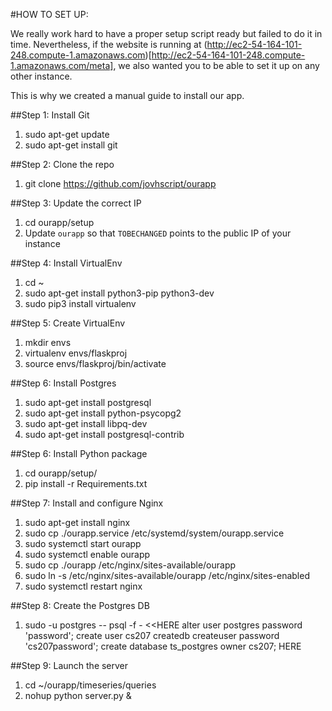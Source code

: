 #HOW TO SET UP:

We really work hard to have a proper setup script ready but failed to do it in time. Nevertheless, if the website is running at (http://ec2-54-164-101-248.compute-1.amazonaws.com)[http://ec2-54-164-101-248.compute-1.amazonaws.com/meta], we also wanted you to be able to set it up on any other instance. 

This is why we created a manual guide to install our app.

##Step 1: Install Git
1. sudo apt-get update
2. sudo apt-get install git

##Step 2: Clone the repo
1. git clone https://github.com/jovhscript/ourapp

##Step 3: Update the correct IP
1. cd ourapp/setup
2. Update `ourapp` so that `TOBECHANGED` points to the public IP of your instance

##Step 4: Install VirtualEnv
1. cd ~
2. sudo apt-get install python3-pip python3-dev
2. sudo pip3 install virtualenv

##Step 5: Create VirtualEnv
1. mkdir envs
2. virtualenv envs/flaskproj
3. source envs/flaskproj/bin/activate

##Step 6: Install Postgres

1. sudo apt-get install postgresql
2. sudo apt-get install python-psycopg2
3. sudo apt-get install libpq-dev
4. sudo apt-get install postgresql-contrib

##Step 6: Install Python package
1. cd ourapp/setup/
2. pip install -r Requirements.txt

##Step 7: Install and configure Nginx

1. sudo apt-get install nginx
2. sudo cp ./ourapp.service /etc/systemd/system/ourapp.service
3. sudo systemctl start ourapp
4. sudo systemctl enable ourapp
5. sudo cp ./ourapp /etc/nginx/sites-available/ourapp
6. sudo ln -s /etc/nginx/sites-available/ourapp /etc/nginx/sites-enabled
7. sudo systemctl restart nginx

##Step 8: Create the Postgres DB
1. sudo -u postgres -- psql -f - <<HERE
alter user postgres password 'password';
create user cs207 createdb createuser password 'cs207password';
create database ts_postgres owner cs207;
HERE

##Step 9: Launch the server
1. cd ~/ourapp/timeseries/queries
2. nohup python server.py &
